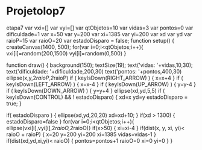 # Projetolop7
etapa7
var vxi=[]
var vyi=[]
var qtObjetos=10
var vidas=3
var pontos=0
var dificuldade=1
var x=50
var y=200
var xi=1385
var yi=200
var xd
var yd
var raioP=15
var raioO=20
var estadoDisparo = false;
function setup() {
  createCanvas(1400, 500);
  for(var i=0;i<qtObjetos;i++){
   vxi[i]=random(200,1500)
   vyi[i]=random(0,500)
}

function draw() {
  background(150);
  textSize(19);
  text('vidas: '+vidas,10,30);
  text('dificuldade: '+dificuldade,200,30)
  text('pontos:  '+pontos,400,30)
  ellipse(x,y,2*raioP,2*raioP)
    if ( keyIsDown(RIGHT_ARROW) )
  {
    x=x+4
  }
   if ( keyIsDown(LEFT_ARROW) )
  {
    x=x-4
  }
  if ( keyIsDown(UP_ARROW) )
  {
    y=y-4
  }
    if ( keyIsDown(DOWN_ARROW) )
  {
    y=y+4
  }
   ellipse(xd,yd,5,5)
  if ( keyIsDown(CONTROL) && ! estadoDisparo)
  {
    xd=x
    yd=y
    estadoDisparo = true;
  }

if( estadoDisparo ) {
  ellipse(xd,yd,20,20)
  xd=xd+10;
}
  if(xd > 1300)
  {
    estadoDisparo=false
  }
for(var i=0;i<qtObjetos;i++){
  ellipse(vxi[i],vyi[i],2*raioO,2*raioO)}
  if(x>50)
  {
    xi=xi-4
  }
  if(dist(x, y, xi, yi)< raioO + raioP) 
  {
    x=20
    y=200
    yi=200
    xi=1385
    vidas=vidas-1
  }
  if(dist(xd,yd,xi,yi)< raioO)
  {
    pontos=pontos+1
    raioO=0
    xi=0
    yi=0
  }
}
